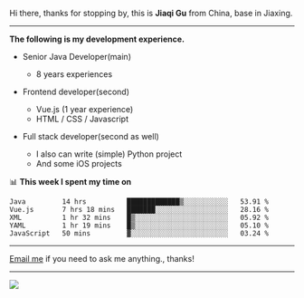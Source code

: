 Hi there, thanks for stopping by, this is **Jiaqi Gu** from China, base in Jiaxing.

---

**The following is my development experience.**

- Senior Java Developer(main)
  - 8 years experiences

- Frontend developer(second)
  - Vue.js (1 year experience)
  - HTML / CSS / Javascript
  
- Full stack developer(second as well)
  - I also can write (simple) Python project
  - And some iOS projects

📊 **This week I spent my time on**
<!--START_SECTION:waka-->
```text
Java         14 hrs          █████████████▒░░░░░░░░░░░   53.91 % 
Vue.js       7 hrs 18 mins   ███████░░░░░░░░░░░░░░░░░░   28.16 % 
XML          1 hr 32 mins    █▒░░░░░░░░░░░░░░░░░░░░░░░   05.92 % 
YAML         1 hr 19 mins    █▒░░░░░░░░░░░░░░░░░░░░░░░   05.10 % 
JavaScript   50 mins         ▓░░░░░░░░░░░░░░░░░░░░░░░░   03.24 % 
```
<!--END_SECTION:waka-->

---

[Email me](mailto:droidqw@gmail.com?subject=Hiring_from_GitHub) if you need to ask me anything., thanks!

---

![]( https://visitor-badge.glitch.me/badge?page_id=githubgujiaqi)
